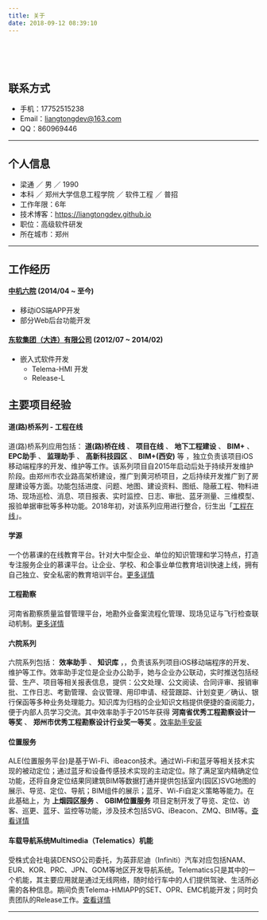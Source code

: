 ```yaml
---
title: 关于
date: 2018-09-12 08:39:10
---
```


​	

​	
## 联系方式

 - 手机：17752515238
 - Email：liangtongdev@163.com
 - QQ：860969446

---

## 个人信息

 - 梁通 ／ 男 ／ 1990
 - 本科 ／ 郑州大学信息工程学院 ／ 软件工程 ／ 普招
 - 工作年限：6年
 - 技术博客：https://liangtongdev.github.io
 - 职位：高级软件研发
 - 所在城市：郑州

---

## 工作经历

#### [中机六院](http://sippr.cn/) (2014/04 ~ 至今)

 + 移动iOS端APP开发
 + 部分Web后台功能开发

#### [东软集团（大连）有限公司](http://www.neusoft.com/cn/) (2012/07 ~ 2014/02)

 + 嵌入式软件开发
    + Telema-HMI 开发
    + Release-L

## 主要项目经验

#### 道(路)桥系列 - 工程在线

道(路)桥系列应用包括： **道(路)桥在线** 、 **项目在线** 、 **地下工程建设** 、 **BIM+** 、 **EPC助手** 、 **监理助手** 、 **高新科技园区** 、 **BIM+(西安)** 等 ，独立负责该项目iOS移动端程序的开发、维护等工作。该系列项目自2015年启动后处于持续开发维护阶段。由郑州市农业路高架桥建设，推广到黄河桥项目，之后持续开发推广到了房屋建设等方面。功能包括进度、问题、地图、建设资料、图纸、隐蔽工程、物料进场、现场巡检、消息、项目报表、实时监控、日志、审批、蓝牙测量、三维模型、报验单据审批等多种功能。2018年初，对该系列应用进行整合，衍生出「[工程在线](http://121.40.49.148/eepm)」。


#### 学源

一个仿慕课的在线教育平台。针对大中型企业、单位的知识管理和学习特点，打造专注服务企业的慕课平台。让企业、学校、和企事业单位教育培训快速上线，拥有自己独立、安全私密的教育培训平台。[更多详情](http://emooc.sippr.cn/)


#### 工程勘察

河南省勘察质量监督管理平台，地勘外业备案流程化管理、现场见证与飞行检查联动机制。[更多详情](http://hnkczl.hnjs.gov.cn/)


#### 六院系列

六院系列包括： **效率助手** 、 **知识库** ，，负责该系列项目iOS移动端程序的开发、维护等工作。效率助手定位是企业办公助手，她与企业办公联动，实时推送包括经营、生产、项目等相关报表信息，提供：公文处理、公文阅读、合同评审、报销审批、工作日志、考勤管理、会议管理、用印申请、经营跟踪、计划变更／确认、银行保函等多种业务处理能力。知识库为归档的企业知识文档提供便捷的查阅能力，便于内部人员学习交流。其中效率助手于2015年获得 **河南省优秀工程勘察设计一等奖** 、 **郑州市优秀工程勘察设计行业奖一等奖** 。[效率助手安装](http://eepm.sippr.cn/Assistant.html)

#### 位置服务

ALE(位置服务平台)是基于Wi-Fi、iBeacon技术。通过Wi-Fi和蓝牙等相关技术实现的被动定位；通过蓝牙和设备传感技术实现的主动定位。除了满足室内精确定位功能，还将自身定位结果同建筑BIM等数据打通并提供包括室内(园区)SVG地图的展示、导览、定位、导航；BIM组件的展示；蓝牙、Wi-Fi自定义策略等能力。在此基础上，为 **上烟园区服务** 、 **GBIM位置服务** 项目定制开发了导览、定位、访客、巡更、蓝牙、监控等功能，涉及技术包括SVG、iBeacon、ZMQ、BIM等。[查看详情](http://125.46.29.147:8860/ccs)






#### 车载导航系统Multimedia（Telematics）机能

受株式会社电装DENSO公司委托，为英菲尼迪（Infiniti）汽车对应包括NAM、EUR、KOR、PRC、JPN、GOM等地区开发导航系统。Telematics只是其中的一个机能，其主要应用就是通过无线网络，随时给行车中的人们提供驾驶、生活所必需的各种信息。期间负责Telema-HMIAPP的SET、OPR、EMC机能开发；同时负责团队的Release工作。[查看详情](http://www.infiniti.com.cn/)

---


